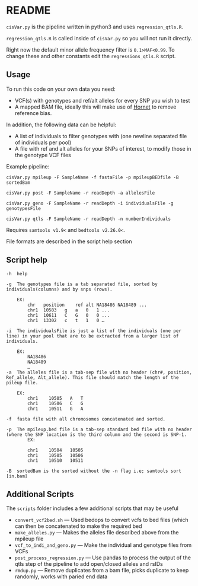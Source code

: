 # README

`cisVar.py` is the pipeline written in python3 and uses `regression_qtls.R`.

`regression_qtls.R` is called inside of `cisVar.py` so you will not run it
directly.

Right now the default minor allele frequency filter is `0.1>MAF<0.99`.
To change these and other constants edit the `regressions_qtls.R` script.

## Usage

To run this code on your own data you need:

- VCF(s) with genotypes and ref/alt alleles for every SNP you wish to test
- A mapped BAM file, ideally this will make use of
    [Hornet](https://github.com/TheFraserLab/Hornet) to remove reference bias.

In addition, the following data can be helpful:

- A list of individuals to filter genotypes with (one newline separated file of
    individuals per pool)
- A file with ref and alt alleles for your SNPs of interest, to modify those in
    the genotype VCF files

Example pipeline:

```shell
cisVar.py mpileup -F SampleName -f fastaFile -p mpileupBEDfile -B sortedBam

cisVar.py post -F SampleName -r readDepth -a allelesFile

cisVar.py geno -F SampleName -r readDepth -i individualsFile -g genotypesFile

cisVar.py qtls -F SampleName -r readDepth -n numberIndividuals
```

Requires `samtools v1.9<` and `bedtools v2.26.0<`.

File formats are described in the script help section

## Script help

```
-h	help

-g	The genotypes file is a tab separated file, sorted by individuals(columns) and by snps (rows).

	EX:
		chr   position    ref alt NA18486 NA18489 ...
		chr1  10583   g   a   0   1 ...
		chr1  10611   C   G   0   0 ...
		chr1  13302   c   t   1   0 …

-i	The individualsFile is just a list of the individuals (one per line) in your pool that are to be extracted from a larger list of individuals.

	EX:
		NA18486
		NA18489
		…
-a	The alleles file is a tab-sep file with no header (chr#, position, Ref_allele, Alt_allele). This file should match the length of the pileup file.

	EX:
		chr1	10505	A	T
		chr1	10506	C	G
		chr1	10511	G	A

-f	fasta file with all chromosomes concatenated and sorted.

-p	The mpileup.bed file is a tab-sep standard bed file with no header (where the SNP location is the third column and the second is SNP-1.
    	EX:

	    chr1	10504	10505
	    chr1	10505	10506
	    chr1	10510	10511

-B	sortedBam is the sorted without the -n flag i.e; samtools sort [in.bam]
```

## Additional Scripts

The `scripts` folder includes a few additional scripts that may be useful

- `convert_vcf2bed.sh` — Used bedops to convert vcfs to bed files (which can then be concatenated to make the required bed
- `make_alleles.py` — Makes the alleles file described above from the mpileup file
- `vcf_to_indi_and_geno.py` — Make the individual and genotype files from VCFs
- `post_process_regression.py` — Use pandas to process the output of the qtls step of the pipeline to add open/closed alleles and rsIDs
- `rmdup.py` — Remove duplicates from a bam file, picks duplicate to keep randomly, works with paried end data
